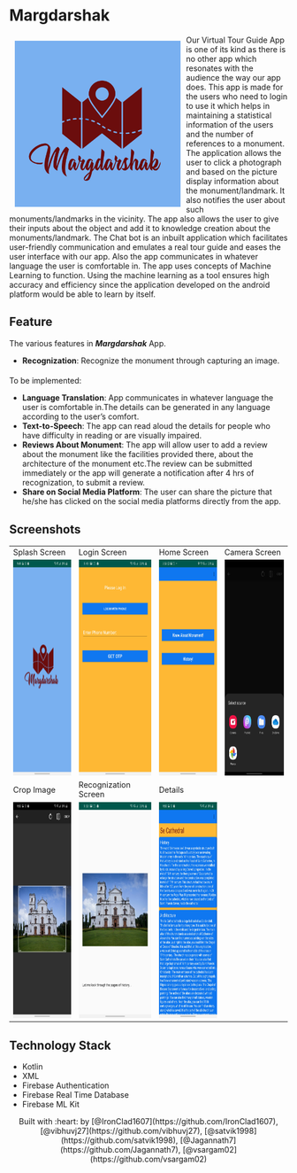 # Margdarshak 

<img src = "/images/Logo.jpg" height = "300" width="300" align="left" hspace="10" vspace="10"> 

Our Virtual Tour Guide App is one of its kind as there is no other app which resonates with the audience the way our app does. This app is made for the users who need to login to use it which helps in maintaining a statistical information of the users and the number of references to a monument. The application allows the user to click a photograph and based on the picture display information about the monument/landmark. It also notifies the user about such monuments/landmarks in the vicinity. The app also allows the user to give their inputs about the object and add it to knowledge creation about the monuments/landmark. The Chat bot is an inbuilt application which facilitates user-friendly communication and emulates a real tour guide and eases the user interface with our app. Also the app communicates in whatever language the user is comfortable in. The app uses concepts of Machine Learning to function. Using the machine learning as a tool ensures high accuracy and efficiency since the application developed on the android platform would be able to learn by itself.

## Feature

The various features in ***Margdarshak*** App.

- **Recognization**: Recognize the monument through capturing an image.

####
 To be implemented:

- **Language Translation**: App communicates in whatever language the user is comfortable in.The details can be generated in any language according to the user’s comfort.
- **Text-to-Speech**: The app can read aloud the details for people who have difficulty in reading or are visually impaired.
- **Reviews About Monument**: The app will allow user to add a review about the monument like the facilities provided there, about the architecture of the monument etc.The review can be submitted immediately or the app will generate a notification after 4 hrs of recognization, to submit a review.
- **Share on Social Media Platform**: The user can share the picture that he/she has clicked on the social media platforms directly from the app. 

## Screenshots

<table align="center">
	<tr>
		<td>
			Splash Screen
		</td>
		<td>
			Login Screen
		</td>
		<td>
			Home Screen
		</td>
		<td>
			Camera Screen
		</td>
	</tr>
	<tr>
		<td>
			<img src="/images/SplashScreen.jpg" height="390" width="180">
		</td>
		<td><img src="/images/LoginScreen.jpg" height="390" width="180">
		</td>
		<td><img src="/images/HomeScreen.jpg" height="390" width="180">
		</td>
		<td><img src="/images/Selection Screen.jpg" height="390" width="180">
		</td>
	</tr>
	<tr>
		<td>
			Crop Image
		</td>
		<td>
			Recognization Screen
		</td>
		<td>
			Details
		</td>
	</tr>
	<tr>
		<td>
			<img src="/images/Cropping Screen.jpg" height="390" width="180">
		</td>
		<td><img src="/images/RecognizationScreen.jpg" height="390" width="180">
		</td>
		<td><img src="/images/DetailScreen.jpg" height="390" width="180">
		</td>
	</tr>
</table>


## Technology Stack
 - Kotlin
 - XML
 - Firebase Authentication
 - Firebase Real Time Database
 - Firebase ML Kit


 <div align="center">Built with :heart: by [@IronClad1607](https://github.com/IronClad1607), [@vibhuvj27](https://github.com/vibhuvj27), [@satvik1998](https://github.com/satvik1998), [@Jagannath7](https://github.com/Jagannath7), [@vsargam02](https://github.com/vsargam02)</div>